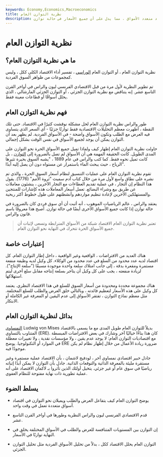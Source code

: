 ```yaml
---
keywords: Economy,Economics,Macroeconomics
title: نظرية التوازن العام
description: تدرس نظرية التوازن العام أساسيات العرض والطلب في اقتصاد متعدد الأسواق ، مما يدل على أن جميع الأسعار في حالة توازن.
---
```


# نظرية التوازن العام
## ما هي نظرية التوازن العام؟

نظرية التوازن العام ، أو التوازن العام [الوراسي](/walras-law) ، تفسير أداء الاقتصاد الكلي ككل ، وليس كمجموعات من ظواهر السوق الفردية.

تم تطوير النظرية لأول مرة من قبل الاقتصادي الفرنسي ليون والراس في أواخر القرن التاسع عشر. إنه يتناقض مع نظرية التوازن الجزئي ، أو التوازن الجزئي المارشالي ، الذي يحلل أسواقًا أو قطاعات معينة فقط.

## فهم نظرية التوازن العام

طور والراس نظرية التوازن العام لحل مشكلة نوقشت كثيرًا في الاقتصاد. حتى تلك النقطة ، أظهرت معظم التحليلات الاقتصادية فقط توازنًا جزئيًا - أي السعر الذي يتساوى فيه العرض مع الطلب وتكون الأسواق واضحة - في الأسواق الفردية. لم يظهر بعد أن التوازن يمكن أن يوجد لجميع الأسواق في نفس الوقت بشكل إجمالي.

حاولت نظرية التوازن العام إظهار كيف ولماذا تميل جميع الأسواق الحرة نحو التوازن على المدى الطويل. كانت الحقيقة المهمة هي أن الأسواق لم تصل بالضرورة إلى [التوازن](/equilibrium) ، بل كانت تميل نحوه فقط. كما كتب والراس في عام 1889 ، "يشبه السوق بحيرة تثيرها الرياح ، حيث يبحث الماء باستمرار عن مستواه دون أن يصل إليه أبدًا".

تقوم نظرية التوازن العام على عمليات التنسيق لنظام أسعار السوق الحرة ، والذي تم نشره على نطاق واسع لأول مرة من خلال كتاب آدم سميث "ثروة الأمم" (1776). يقول هذا النظام إن التجار ، في عملية تقديم العطاءات مع التجار الآخرين ، ينشئون معاملات عن طريق بيع وشراء البضائع. تعمل أسعار المعاملات هذه كإشارات للمنتجين والمستهلكين الآخرين لإعادة تنظيم مواردهم وأنشطتهم على طول خطوط أكثر ربحية.

يعتقد والراس ، عالم الرياضيات الموهوب ، أنه أثبت أن أي سوق فردي كان بالضرورة في حالة توازن إذا كانت جميع الأسواق الأخرى أيضًا في حالة توازن. أصبح هذا معروفًا باسم قانون والراس.

> تعتبر نظرية التوازن العام الاقتصاد شبكة من الأسواق المترابطة وتسعى لإثبات أن جميع الأسواق الحرة تتحرك في النهاية نحو التوازن العام.

>

## إعتبارات خاصة

هناك العديد من الافتراضات ، الواقعية وغير الواقعية ، داخل إطار التوازن العام. كل اقتصاد لديه عدد محدود من السلع في عدد محدود من الوكلاء. كل وكيل لديه وظيفة منفعة مستمرة ومقعرة بدقة ، إلى جانب امتلاك سلعة واحدة موجودة مسبقًا ("سلعة الإنتاج"). لزيادة منفعته ، يجب على كل وكيل أن يتاجر بسلعة إنتاجه مقابل سلع أخرى ليتم استهلاكها.

هناك مجموعة محددة ومحدودة من أسعار السوق للسلع في هذا الاقتصاد النظري. يعتمد كل وكيل على هذه الأسعار لتعظيم فائدته ، وبالتالي خلق العرض والطلب للسلع المختلفة. مثل معظم نماذج التوازن ، تفتقر الأسواق إلى عدم اليقين أو المعرفة غير الكاملة أو الابتكار.

## بدائل لنظرية التوازن العام

[النمساوي](/austrian_school) Ludwig von Mises بديلاً للتوازن العام طويل المدى مع ما يسمى بالاقتصاد المتناوب بالتساوي (ERE). كان هذا بناءًا خياليًا آخر وشارك في بعض الافتراضات المبسطة مع اقتصاديات التوازن العام: لا يوجد عدم يقين ، ولا مؤسسات نقدية ، ولا تغييرات معطلة في الموارد أو التكنولوجيا. يوضح ERE ضرورة ريادة الأعمال من خلال إظهار نظام لم يكن موجودًا فيه.

جادل خبير اقتصادي نمساوي آخر ، لودفيج لاشمان ، بأن الاقتصاد عملية مستمرة وغير مستقرة مليئة بالمعرفة الذاتية والتوقعات الذاتية. جادل بأن التوازن لا يمكن أبدًا إثباته رياضيًا في سوق عام أو غير جزئي. يتخيل أولئك الذين تأثروا بـ لاكمان الاقتصاد على أنه عملية تطورية ذات نهاية مفتوحة للنظام العفوي.

## يسلط الضوء

- يوضح التوازن العام كيف يتفاعل العرض والطلب ويميلان نحو التوازن في اقتصاد أسواق متعددة تعمل في وقت واحد.

- قدم الاقتصادي الفرنسي ليون والراس النظرية وطورها في أواخر القرن التاسع عشر.

- إن التوازن بين المستويات المتنافسة للعرض والطلب في الأسواق المختلفة يخلق في النهاية توازنًا في الأسعار.

- التوازن العام يحلل الاقتصاد ككل ، بدلاً من تحليل الأسواق الفردية مثل تحليل التوازن الجزئي.

